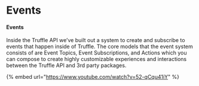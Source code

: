 # Events

#### **Events**

Inside the Truffle API we’ve built out a system to create and subscribe to events that happen inside of Truffle. The core models that the event system consists of are Event Topics, Event Subscriptions, and Actions which you can compose to create highly customizable experiences and interactions between the Truffle API and 3rd party packages.

{% embed url="https://www.youtube.com/watch?v=52-qCqu41iY" %}
